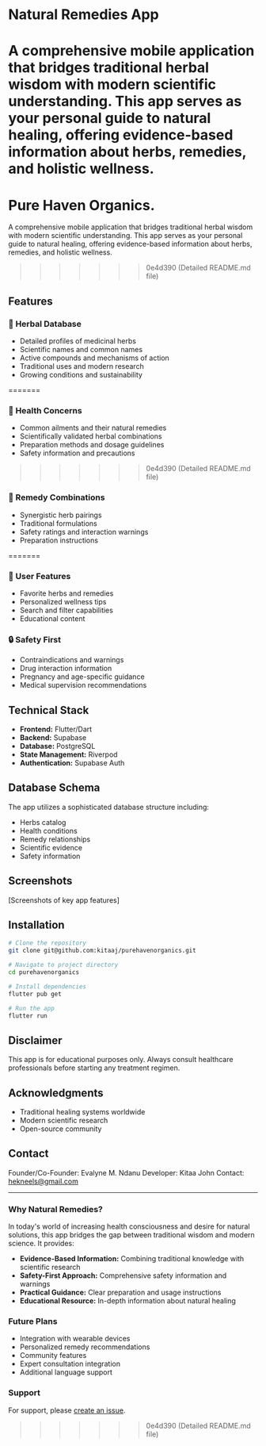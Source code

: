 # Natural Remedies App

A comprehensive mobile application that bridges traditional herbal wisdom with modern scientific understanding. This app serves as your personal guide to natural healing, offering evidence-based information about herbs, remedies, and holistic wellness.
=======

Pure Haven Organics.
=======

A comprehensive mobile application that bridges traditional herbal wisdom with modern scientific understanding. This app serves as your personal guide to natural healing, offering evidence-based information about herbs, remedies, and holistic wellness.
>>>>>>> 0e4d390 (Detailed README.md file)

## Features

### 🌿 Herbal Database
- Detailed profiles of medicinal herbs
- Scientific names and common names
- Active compounds and mechanisms of action
- Traditional uses and modern research
- Growing conditions and sustainability


=======
### 🏥 Health Concerns
- Common ailments and their natural remedies
- Scientifically validated herbal combinations
- Preparation methods and dosage guidelines
- Safety information and precautions
>>>>>>> 0e4d390 (Detailed README.md file)

### 💊 Remedy Combinations
- Synergistic herb pairings
- Traditional formulations
- Safety ratings and interaction warnings
- Preparation instructions

=======
### 📱 User Features
- Favorite herbs and remedies
- Personalized wellness tips
- Search and filter capabilities
- Educational content

### 🔒 Safety First
- Contraindications and warnings
- Drug interaction information
- Pregnancy and age-specific guidance
- Medical supervision recommendations

## Technical Stack

- **Frontend:** Flutter/Dart
- **Backend:** Supabase
- **Database:** PostgreSQL
- **State Management:** Riverpod
- **Authentication:** Supabase Auth

## Database Schema

The app utilizes a sophisticated database structure including:
- Herbs catalog
- Health conditions
- Remedy relationships
- Scientific evidence
- Safety information

## Screenshots

[Screenshots of key app features]

## Installation

```bash
# Clone the repository
git clone git@github.com:kitaaj/purehavenorganics.git

# Navigate to project directory
cd purehavenorganics

# Install dependencies
flutter pub get

# Run the app
flutter run
```


## Disclaimer

This app is for educational purposes only. Always consult healthcare professionals before starting any treatment regimen.


## Acknowledgments

- Traditional healing systems worldwide
- Modern scientific research
- Open-source community

## Contact
Founder/Co-Founder: Evalyne M. Ndanu
Developer: Kitaa John
Contact: hekneels@gmail.com

---

### Why Natural Remedies?

In today's world of increasing health consciousness and desire for natural solutions, this app bridges the gap between traditional wisdom and modern science. It provides:

- **Evidence-Based Information:** Combining traditional knowledge with scientific research
- **Safety-First Approach:** Comprehensive safety information and warnings
- **Practical Guidance:** Clear preparation and usage instructions
- **Educational Resource:** In-depth information about natural healing

### Future Plans

- Integration with wearable devices
- Personalized remedy recommendations
- Community features
- Expert consultation integration
- Additional language support

### Support

For support, please [create an issue](mailto:hekneels@gmail.com).
>>>>>>> 0e4d390 (Detailed README.md file)
